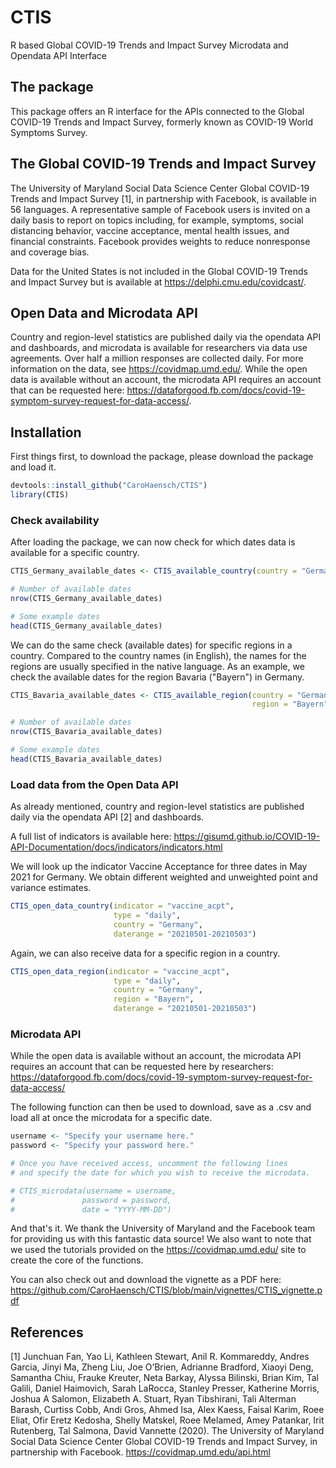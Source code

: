 # CTIS
R based Global COVID-19 Trends and Impact Survey Microdata and Opendata API Interface

## The package

This package offers an R interface for the APIs connected to the Global COVID-19 Trends and Impact Survey, formerly known as COVID-19 World Symptoms Survey.

## The Global COVID-19 Trends and Impact Survey

The University of Maryland Social Data Science Center Global COVID-19 Trends and Impact Survey [1], in partnership with Facebook, is available in 56 languages. A representative sample of Facebook users is invited on a daily basis to report on topics including, for example, symptoms, social distancing behavior, vaccine acceptance, mental health issues, and financial constraints. Facebook provides weights to reduce nonresponse and coverage bias. 

Data for the United States is not included in the Global COVID-19 Trends and Impact Survey but is available at https://delphi.cmu.edu/covidcast/.

## Open Data and Microdata API

Country and region-level statistics are published daily via the opendata API and dashboards, and microdata is available for researchers via data use agreements. Over half a million responses are collected daily. For more information on the data, see https://covidmap.umd.edu/. While the open data is available without an account, the microdata API requires an account that can be requested here: https://dataforgood.fb.com/docs/covid-19-symptom-survey-request-for-data-access/.


## Installation

First things first, to download the package, please download the package and load it.

``` r
devtools::install_github("CaroHaensch/CTIS")
library(CTIS)
```

### Check availability

After loading the package, we can now check for which dates data is available for a specific country.

``` r
CTIS_Germany_available_dates <- CTIS_available_country(country = "Germany")

# Number of available dates
nrow(CTIS_Germany_available_dates)

# Some example dates
head(CTIS_Germany_available_dates)
```

We can do the same check (available dates) for specific regions in a country. Compared to the country names (in English), the names for the regions are usually specified in the native language. As an example, we check the available dates for the region Bavaria ("Bayern") in Germany. 

``` r
CTIS_Bavaria_available_dates <- CTIS_available_region(country = "Germany",
                                                      region = "Bayern")

# Number of available dates
nrow(CTIS_Bavaria_available_dates)

# Some example dates
head(CTIS_Bavaria_available_dates)

```

### Load data from the Open Data API


As already mentioned, country and region-level statistics are published daily  via the opendata API [2] and dashboards.

A full list of indicators is available here:
https://gisumd.github.io/COVID-19-API-Documentation/docs/indicators/indicators.html

We will look up the indicator Vaccine Acceptance for three dates in May 2021 for Germany. We obtain different weighted and unweighted point and variance estimates.

``` r
CTIS_open_data_country(indicator = "vaccine_acpt", 
                       type = "daily", 
                       country = "Germany",
                       daterange = "20210501-20210503")
```
Again, we can also receive data for a specific region in a country. 

``` r
CTIS_open_data_region(indicator = "vaccine_acpt", 
                       type = "daily", 
                       country = "Germany",
                       region = "Bayern",
                       daterange = "20210501-20210503")

```
### Microdata API

While the open data is available without an account,  the microdata API requires an account that can be requested here by researchers: https://dataforgood.fb.com/docs/covid-19-symptom-survey-request-for-data-access/

The following function can then be used to download, save as a .csv and load all at once the microdata for a specific date. 

``` r
username <- "Specify your username here."
password <- "Specify your password here."

# Once you have received access, uncomment the following lines
# and specify the date for which you wish to receive the microdata.

# CTIS_microdata(username = username, 
#               password = password, 
#               date = "YYYY-MM-DD")

```

And that's it. We thank the University of Maryland and the Facebook team for providing us with this fantastic data source! We also want to note that we used the tutorials provided on the https://covidmap.umd.edu/ site to create the core of the functions. 

You can also check out and download the vignette as a PDF here:
https://github.com/CaroHaensch/CTIS/blob/main/vignettes/CTIS_vignette.pdf

## References

[1] Junchuan Fan, Yao Li, Kathleen Stewart, Anil R. Kommareddy, Andres Garcia, Jinyi Ma, Zheng Liu, Joe O’Brien, Adrianne Bradford, Xiaoyi Deng, Samantha Chiu, Frauke Kreuter, Neta Barkay, Alyssa Bilinski, Brian Kim, Tal Galili, Daniel Haimovich, Sarah LaRocca, Stanley Presser, Katherine Morris, Joshua A Salomon, Elizabeth A. Stuart, Ryan Tibshirani, Tali Alterman Barash, Curtiss Cobb, Andi Gros, Ahmed Isa, Alex Kaess, Faisal Karim, Roee Eliat, Ofir Eretz Kedosha, Shelly Matskel, Roee Melamed, Amey Patankar, Irit Rutenberg, Tal Salmona, David Vannette (2020). The University of Maryland Social Data Science Center Global COVID-19 Trends and Impact Survey, in partnership with Facebook. https://covidmap.umd.edu/api.html

